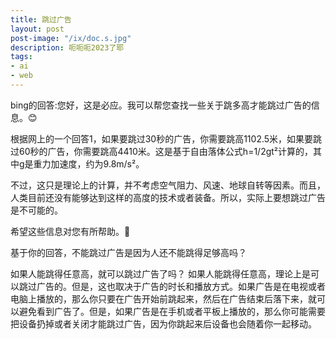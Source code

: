 ```yaml
---
title: 跳过广告
layout: post 
post-image: "/ix/doc.s.jpg"
description: 呃呃呃2023了耶 
tags: 
- ai 
- web 
---
```


bing的回答:您好，这是必应。我可以帮您查找一些关于跳多高才能跳过广告的信息。😊 

根据网上的一个回答1，如果要跳过30秒的广告，你需要跳高1102.5米，如果要跳过60秒的广告，你需要跳高4410米。这是基于自由落体公式h=1/2gt²计算的，其中g是重力加速度，约为9.8m/s²。 

不过，这只是理论上的计算，并不考虑空气阻力、风速、地球自转等因素。而且，人类目前还没有能够达到这样的高度的技术或者装备。所以，实际上要想跳过广告是不可能的。 

希望这些信息对您有所帮助。🙏 

基于你的回答，不能跳过广告是因为人还不能跳得足够高吗？

如果人能跳得任意高，就可以跳过广告了吗？ 如果人能跳得任意高，理论上是可以跳过广告的。但是，这也取决于广告的时长和播放方式。如果广告是在电视或者电脑上播放的，那么你只要在广告开始前跳起来，然后在广告结束后落下来，就可以避免看到广告了。但是，如果广告是在手机或者平板上播放的，那么你可能需要把设备扔掉或者关闭才能跳过广告，因为你跳起来后设备也会随着你一起移动。​


